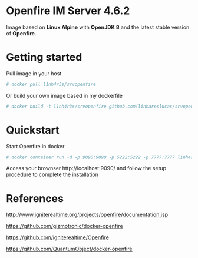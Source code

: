 # Openfire IM Server 4.6.2

Image based on **Linux Alpine** with **OpenJDK 8** and the latest stable version of **Openfire**.


# Getting started

Pull image in your host
```sh
# docker pull l1nh4r3s/srvopenfire
```
Or build your own image based in my dockerfile

```sh
# docker build -t l1nh4r3s/srvopenfire github.com/linhareslucas/srvopenfire
```
# Quickstart

Start Openfire in docker

```sh
# docker container run -d -p 9090:9090 -p 5222:5222 -p 7777:7777 l1nh4r3s/srvopenfire -v /"your-localvolume"/:/var/lib/openfire
```
Access your brownser http://localhost:9090/ and follow the setup procedure to complete the installation

# References

http://www.igniterealtime.org/projects/openfire/documentation.jsp

https://github.com/gizmotronic/docker-openfire

https://github.com/igniterealtime/Openfire

https://github.com/QuantumObject/docker-openfire
